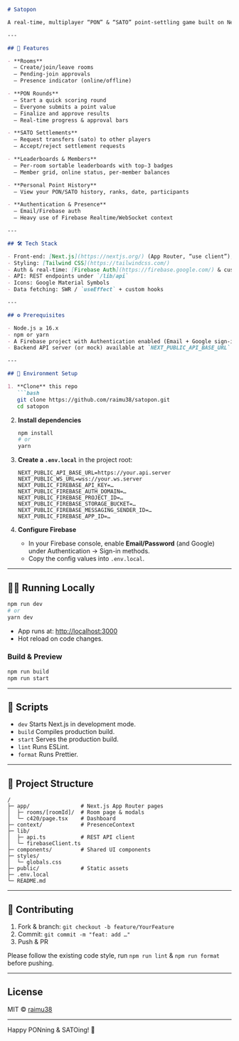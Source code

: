 ````markdown
# Satopon

A real-time, multiplayer “PON” & “SATO” point-settling game built on Next.js, React, Tailwind CSS and Firebase.  Players join rooms, award “PON” points in quick rounds, settle debts in “SATO”, track leaderboards, and view their personal point history.

---

## 🚀 Features

- **Rooms**  
  – Create/join/leave rooms  
  – Pending-join approvals  
  – Presence indicator (online/offline)  

- **PON Rounds**  
  – Start a quick scoring round  
  – Everyone submits a point value  
  – Finalize and approve results  
  – Real-time progress & approval bars  

- **SATO Settlements**  
  – Request transfers (sato) to other players  
  – Accept/reject settlement requests  

- **Leaderboards & Members**  
  – Per-room sortable leaderboards with top-3 badges  
  – Member grid, online status, per-member balances  

- **Personal Point History**  
  – View your PON/SATO history, ranks, date, participants  

- **Authentication & Presence**  
  – Email/Firebase auth  
  – Heavy use of Firebase Realtime/WebSocket context  

---

## 🛠️ Tech Stack

- Front-end: [Next.js](https://nextjs.org/) (App Router, “use client”), React  
- Styling: [Tailwind CSS](https://tailwindcss.com/)  
- Auth & real-time: [Firebase Auth](https://firebase.google.com/) & custom PresenceContext  
- API: REST endpoints under `/lib/api`  
- Icons: Google Material Symbols  
- Data fetching: SWR / `useEffect` + custom hooks  

---

## ⚙️ Prerequisites

- Node.js ≥ 16.x  
- npm or yarn  
- A Firebase project with Authentication enabled (Email + Google sign-in)  
- Backend API server (or mock) available at `NEXT_PUBLIC_API_BASE_URL`  

---

## 🔧 Environment Setup

1. **Clone** this repo  
   ```bash
   git clone https://github.com/raimu38/satopon.git
   cd satopon
````

2. **Install dependencies**

   ```bash
   npm install
   # or
   yarn
   ```

3. **Create a `.env.local`** in the project root:

   ```
   NEXT_PUBLIC_API_BASE_URL=https://your.api.server
   NEXT_PUBLIC_WS_URL=wss://your.ws.server
   NEXT_PUBLIC_FIREBASE_API_KEY=…
   NEXT_PUBLIC_FIREBASE_AUTH_DOMAIN=…
   NEXT_PUBLIC_FIREBASE_PROJECT_ID=…
   NEXT_PUBLIC_FIREBASE_STORAGE_BUCKET=…
   NEXT_PUBLIC_FIREBASE_MESSAGING_SENDER_ID=…
   NEXT_PUBLIC_FIREBASE_APP_ID=…
   ```

4. **Configure Firebase**

   * In your Firebase console, enable **Email/Password** (and Google) under Authentication → Sign-in methods.
   * Copy the config values into `.env.local`.

---

## 🏃‍♂️ Running Locally

```bash
npm run dev
# or
yarn dev
```

* App runs at: [http://localhost:3000](http://localhost:3000)
* Hot reload on code changes.

### Build & Preview

```bash
npm run build
npm run start
```

---

## 🔗 Scripts

* `dev`
  Starts Next.js in development mode.
* `build`
  Compiles production build.
* `start`
  Serves the production build.
* `lint`
  Runs ESLint.
* `format`
  Runs Prettier.

---

## 📁 Project Structure

```
/
├─ app/                # Next.js App Router pages
│  ├─ rooms/[roomId]/  # Room page & modals
│  └─ c420/page.tsx    # Dashboard
├─ context/            # PresenceContext
├─ lib/
│  ├─ api.ts           # REST API client
│  └─ firebaseClient.ts
├─ components/         # Shared UI components
├─ styles/
│  └─ globals.css
├─ public/             # Static assets
├─ .env.local
└─ README.md
```

---

## 🤝 Contributing

1. Fork & branch: `git checkout -b feature/YourFeature`
2. Commit: `git commit -m "feat: add …"`
3. Push & PR

Please follow the existing code style, run `npm run lint` & `npm run format` before pushing.

---

##  License

MIT © [raimu38](https://github.com/raimu38)

---

Happy PONning & SATOing! 🎉


